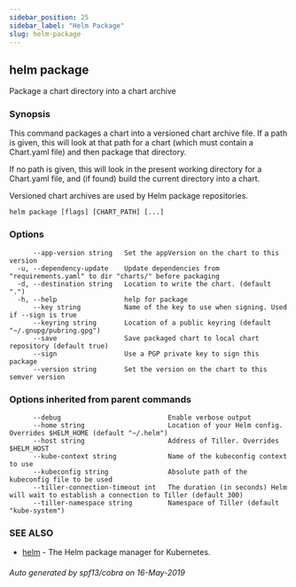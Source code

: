```yaml
---
sidebar_position: 25
sidebar_label: "Helm Package"
slug: helm-package
---
```


## helm package

Package a chart directory into a chart archive

### Synopsis


This command packages a chart into a versioned chart archive file. If a path
is given, this will look at that path for a chart (which must contain a
Chart.yaml file) and then package that directory.

If no path is given, this will look in the present working directory for a
Chart.yaml file, and (if found) build the current directory into a chart.

Versioned chart archives are used by Helm package repositories.


```
helm package [flags] [CHART_PATH] [...]
```

### Options

```
      --app-version string   Set the appVersion on the chart to this version
  -u, --dependency-update    Update dependencies from "requirements.yaml" to dir "charts/" before packaging
  -d, --destination string   Location to write the chart. (default ".")
  -h, --help                 help for package
      --key string           Name of the key to use when signing. Used if --sign is true
      --keyring string       Location of a public keyring (default "~/.gnupg/pubring.gpg")
      --save                 Save packaged chart to local chart repository (default true)
      --sign                 Use a PGP private key to sign this package
      --version string       Set the version on the chart to this semver version
```

### Options inherited from parent commands

```
      --debug                           Enable verbose output
      --home string                     Location of your Helm config. Overrides $HELM_HOME (default "~/.helm")
      --host string                     Address of Tiller. Overrides $HELM_HOST
      --kube-context string             Name of the kubeconfig context to use
      --kubeconfig string               Absolute path of the kubeconfig file to be used
      --tiller-connection-timeout int   The duration (in seconds) Helm will wait to establish a connection to Tiller (default 300)
      --tiller-namespace string         Namespace of Tiller (default "kube-system")
```

### SEE ALSO

* [helm](./helm.md)	 - The Helm package manager for Kubernetes.

###### Auto generated by spf13/cobra on 16-May-2019
